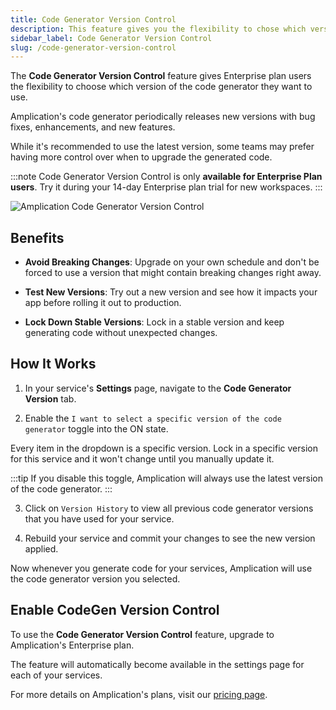 ```yaml
---
title: Code Generator Version Control
description: This feature gives you the flexibility to chose which version of the code generator you want to use.
sidebar_label: Code Generator Version Control
slug: /code-generator-version-control
---
```


The **Code Generator Version Control** feature gives Enterprise plan users the flexibility to choose which version of the code generator they want to use.

Amplication's code generator periodically releases new versions with bug fixes, enhancements, and new features. 

While it's recommended to use the latest version, some teams may prefer having more control over when to upgrade the generated code.

:::note
Code Generator Version Control is only **available for Enterprise Plan users**.
Try it during your 14-day Enterprise plan trial for new workspaces.
:::

![Amplication Code Generator Version Control](./assets/code-generator-version-control.png)

## Benefits

- **Avoid Breaking Changes**: Upgrade on your own schedule and don't be forced to use a version that might contain breaking changes right away.

- **Test New Versions**: Try out a new version and see how it impacts your app before rolling it out to production.

- **Lock Down Stable Versions**: Lock in a stable version and keep generating code without unexpected changes.

## How It Works

1. In your service's **Settings** page, navigate to the **Code Generator Version** tab.

2. Enable the `I want to select a specific version of the code generator` toggle into the ON state.

Every item in the dropdown is a specific version. Lock in a specific version for this service and it won't change until you manually update it.

:::tip
If you disable this toggle, Amplication will always use the latest version of the code generator.
:::

3. Click on `Version History` to view all previous code generator versions that you have used for your service.

4. Rebuild your service and commit your changes to see the new version applied.

Now whenever you generate code for your services, Amplication will use the code generator version you selected.

## Enable CodeGen Version Control

To use the **Code Generator Version Control** feature, upgrade to Amplication's Enterprise plan.

The feature will automatically become available in the settings page for each of your services.

For more details on Amplication's plans, visit our [pricing page](https://amplication.com/pricing).